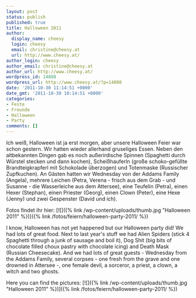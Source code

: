 ```yaml
---
layout: post
status: publish
published: true
title: Halloween 2011
author:
  display_name: cheesy
  login: cheesy
  email: christine@cheesy.at
  url: http://www.cheesy.at/
author_login: cheesy
author_email: christine@cheesy.at
author_url: http://www.cheesy.at/
wordpress_id: 14808
wordpress_url: http://www.cheesy.at/?p=14808
date: '2011-10-30 11:14:51 +0000'
date_gmt: '2011-10-30 10:14:51 +0000'
categories:
- Feste
- Freunde
- Halloween
- Party
comments: []
---
```

<!--:de-->Ich weiß, Halloween ist ja erst morgen, aber unsere Halloween Feier war schon gestern. Wir hatten wieder allerhand gruseliges Essen. Neben den altbekannten Dingen gab es noch außerirdische Spinnen (Spaghetti durch Würstel stecken und dann kochen), Scheißhauferln (große schoko-gefüllte Brandteigkrapferl mit Schokolade überzogen) und Totenmaske (Russischer Zupfkuchen). An Gästen hatten wir Wednesday von der Addams Family (Angela), mehrere Leichen (Petra, Verena - frisch aus dem Grab - und Susanne - die Wasserleiche aus dem Attersee), eine Teufelin (Petra), einen Hexer (Stephan), einen Priester (Georg), einen Clown (Peter), eine Hexe (Jenny) und zwei Gespenster (David und ich).
Fotos findet ihr hier:
[![]({% link /wp-content/uploads/thumb.jpg "Halloween 2011" %})]({% link /fotos/feiern/halloween-party-2011/ %})
<!--:--><!--:en-->I know, Halloween has not yet happened but our Halloween party did! We had lots of great food. Next to last year's stuff we had Alien Spiders (stick 4 Spaghetti through a junk of sausage and boil it), Dog Shit (big bits of chocolate filled choux pastry with chocolate icing) and Death Mask (Russian Cheesecake). And we had lots of great guests - Wednesday from the Addams Family, several corpses - one fresh from the grave and one drowned in Attersee -, one female devil, a sorceror, a priest, a clown, a witch and two ghosts.
Here you can find the pictures:
[![]({% link /wp-content/uploads/thumb.jpg "Halloween 2011" %})]({% link /fotos/feiern/halloween-party-2011/ %})<!--:-->
